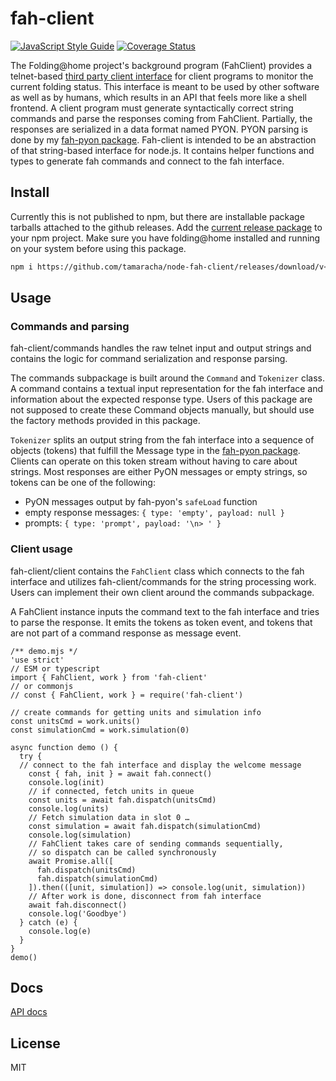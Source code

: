 # fah-client

[![JavaScript Style Guide](https://cdn.rawgit.com/standard/standard/master/badge.svg)](https://github.com/standard/standard)
[![Coverage Status](https://coveralls.io/repos/github/tamaracha/node-fah-client/badge.svg?branch=main)](https://coveralls.io/github/tamaracha/node-fah-client?branch=main)

The Folding@home project's background program (FahClient)
provides a telnet-based [third party client interface]
for client programs to monitor the current folding status.
This interface is meant to be used by other software as well as by humans,
which results in an API that feels more like a shell frontend.
A client program must generate syntactically correct string commands
and parse the responses coming from FahClient.
Partially, the responses are serialized in a data format named PYON.
PYON parsing is done by my [fah-pyon package].
Fah-client is intended to be an abstraction
of that string-based interface for node.js.
It contains helper functions and types
to generate fah commands and connect to the fah interface.

## Install

Currently this is not published to npm,
but there are installable package tarballs attached to the github releases.
Add the [current release package] to your npm project.
Make sure you have folding@home installed and running on your system
before using this package.

```sh
npm i https://github.com/tamaracha/node-fah-client/releases/download/v<version>/fah-client-<version>.tgz
```

## Usage

### Commands and parsing

fah-client/commands handles the raw telnet input and output strings
and contains the logic for command serialization and response parsing.

The commands subpackage is built around the `Command` and `Tokenizer` class.
A command contains a textual input representation for the fah interface
and information about the expected response type.
Users of this package are not supposed to create these Command objects manually,
but should use the factory methods provided in this package.

`Tokenizer` splits an output string from the fah interface into a sequence
of objects (tokens) that fulfill the Message type in the [fah-pyon package].
Clients can operate on this token stream without having to care about strings.
Most responses are either PyON messages or empty strings,
so tokens can be one of the following:

- PyON messages output by fah-pyon's `safeLoad` function
- empty response messages: `{ type: 'empty', payload: null }`
- prompts: `{ type: 'prompt', payload: '\n> ' }`

### Client usage

fah-client/client contains the `FahClient` class
which connects to the fah interface and utilizes fah-client/commands
for the string processing work.
Users can implement their own client around the commands subpackage.

A FahClient instance inputs the command text to the fah interface
and tries to parse the response.
It emits the tokens as token event,
and tokens that are not part of a command response as message event.

```node
/** demo.mjs */
'use strict'
// ESM or typescript
import { FahClient, work } from 'fah-client'
// or commonjs
// const { FahClient, work } = require('fah-client')

// create commands for getting units and simulation info
const unitsCmd = work.units()
const simulationCmd = work.simulation(0)

async function demo () {
  try {
  // connect to the fah interface and display the welcome message
    const { fah, init } = await fah.connect()
    console.log(init)
    // if connected, fetch units in queue
    const units = await fah.dispatch(unitsCmd)
    console.log(units)
    // Fetch simulation data in slot 0 …
    const simulation = await fah.dispatch(simulationCmd)
    console.log(simulation)
    // FahClient takes care of sending commands sequentially,
    // so dispatch can be called synchronously
    await Promise.all([
      fah.dispatch(unitsCmd)
      fah.dispatch(simulationCmd)
    ]).then(([unit, simulation]) => console.log(unit, simulation))
    // After work is done, disconnect from fah interface
    await fah.disconnect()
    console.log('Goodbye')
  } catch (e) {
    console.log(e)
  }
}
demo()
```

## Docs

[API docs]

## License

MIT

[current release package]: https://github.com/tamaracha/node-fah-client/releases/download/v0.5.0/fah-client-0.5.0.tgz
[API docs]: https://tamaracha.github.io/node-fah-client
[third party client interface]: https://github.com/FoldingAtHome/fah-control/wiki/3rd-party-FAHClient-API
[fah-pyon package]: https://github.com/tamaracha/node-fah-pyon
